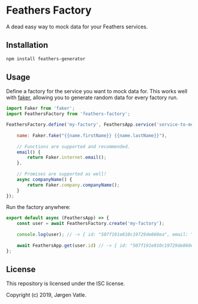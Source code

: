 # Feathers Factory
A dead easy way to mock data for your Feathers services.

## Installation
```bash
npm install feathers-generator
```

## Usage

Define a factory for the service you want to mock data for. This works well with 
[faker](https://www.npmjs.com/package/faker), allowing you to generate random data for every factory run.
```js
import Faker from 'faker';
import FeathersFactory from 'feathers-factory';

FeathersFactory.define('my-factory', FeathersApp.service('service-to-mock-for'), {
    
    name: Faker.fake("{{name.firstName}} {{name.lastName}}"),
    
    // Functions are supported and recommended.
    email() {
        return Faker.internet.email();
    },
    
    // Promises are supported as well!
    async companyName() {
        return Faker.company.companyName();
    }
});
```

Run the factory anywhere:
```js
export default async (FeathersApp) => {
    const user = await FeathersFactory.create('my-factory');
    
    console.log(user); // -> { id: "507f191e810c19729de860ea", email: "Damaris8@yahoo.com", companyName: "Acme Inc" }
    
    await FeathersApp.get(user.id) // -> { id: "507f191e810c19729de860ea", email: "Damaris8@yahoo.com", companyName: "Acme Inc" }
};
```

## License
This repository is licensed under the ISC license.

Copyright (c) 2019, Jørgen Vatle.